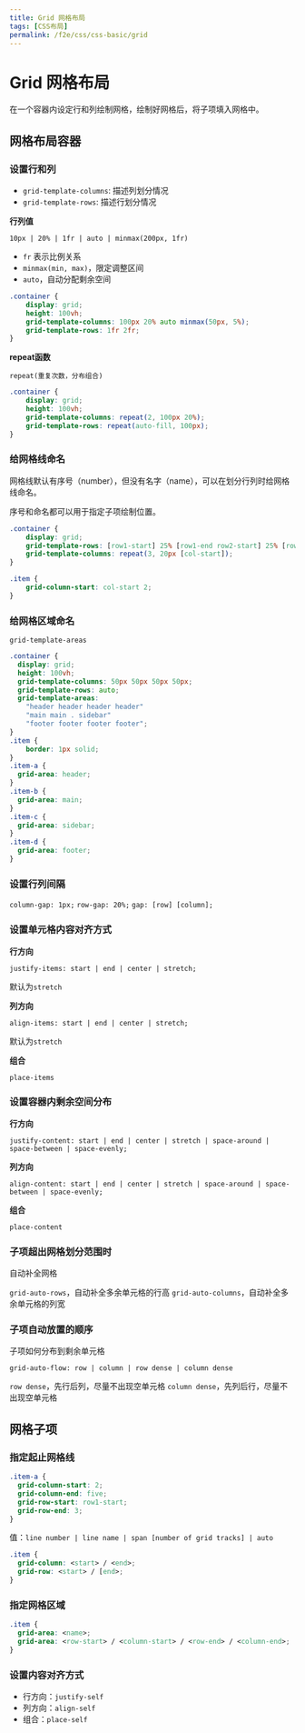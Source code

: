 ```yaml
---
title: Grid 网格布局
tags: [CSS布局]
permalink: /f2e/css/css-basic/grid
---
```


# Grid 网格布局

在一个容器内设定行和列绘制网格，绘制好网格后，将子项填入网格中。

## 网格布局容器

### 设置行和列

- `grid-template-columns`: 描述列划分情况
- `grid-template-rows`: 描述行划分情况

**行列值**

`10px | 20% | 1fr | auto | minmax(200px, 1fr)`
- `fr` 表示比例关系
- `minmax(min, max)`，限定调整区间
- `auto`，自动分配剩余空间

``` css
.container {
    display: grid;
    height: 100vh;
    grid-template-columns: 100px 20% auto minmax(50px, 5%);
    grid-template-rows: 1fr 2fr;
}
```

**repeat函数**

`repeat(重复次数，分布组合)`

``` css
.container {
    display: grid;
    height: 100vh;
    grid-template-columns: repeat(2, 100px 20%);
    grid-template-rows: repeat(auto-fill, 100px);
}
```

### 给网格线命名

网格线默认有序号（number），但没有名字（name），可以在划分行列时给网格线命名。

序号和命名都可以用于指定子项绘制位置。

``` css
.container {
    display: grid;
    grid-template-rows: [row1-start] 25% [row1-end row2-start] 25% [row2-end];
    grid-template-columns: repeat(3, 20px [col-start]);
}

.item {
    grid-column-start: col-start 2;
}
```

### 给网格区域命名

`grid-template-areas`

``` css
.container {
  display: grid;
  height: 100vh;
  grid-template-columns: 50px 50px 50px 50px;
  grid-template-rows: auto;
  grid-template-areas: 
    "header header header header"
    "main main . sidebar"
    "footer footer footer footer";
}
.item {
    border: 1px solid;
}
.item-a {
  grid-area: header;
}
.item-b {
  grid-area: main;
}
.item-c {
  grid-area: sidebar;
}
.item-d {
  grid-area: footer;
}
```

### 设置行列间隔

`column-gap: 1px;`
`row-gap: 20%;`
`gap: [row] [column];`

### 设置单元格内容对齐方式

**行方向**

`justify-items: start | end | center | stretch;`

默认为`stretch`

**列方向**

`align-items: start | end | center | stretch;`

默认为`stretch`

**组合**

`place-items`

### 设置容器内剩余空间分布

**行方向**

`justify-content: start | end | center | stretch | space-around | space-between | space-evenly;`

**列方向**

`align-content: start | end | center | stretch | space-around | space-between | space-evenly;`

**组合**

`place-content`

### 子项超出网格划分范围时

自动补全网格

`grid-auto-rows`，自动补全多余单元格的行高
`grid-auto-columns`，自动补全多余单元格的列宽

### 子项自动放置的顺序

子项如何分布到剩余单元格

`grid-auto-flow: row | column | row dense | column dense`

`row dense`，先行后列，尽量不出现空单元格
`column dense`，先列后行，尽量不出现空单元格

## 网格子项

### 指定起止网格线

``` css
.item-a {
  grid-column-start: 2;
  grid-column-end: five;
  grid-row-start: row1-start;
  grid-row-end: 3;
}
```

值：`line number | line name | span [number of grid tracks] | auto`

``` css
.item {
  grid-column: <start> / <end>;
  grid-row: <start> / [end>;
}
```

### 指定网格区域

``` css
.item {
  grid-area: <name>;
  grid-area: <row-start> / <column-start> / <row-end> / <column-end>;
}
```

### 设置内容对齐方式

- 行方向：`justify-self`
- 列方向：`align-self`
- 组合：`place-self`